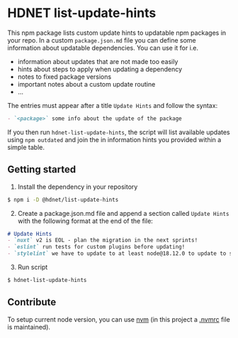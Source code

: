# HDNET list-update-hints

This npm package lists custom update hints to updatable npm packages in your repo.
In a custom `package.json.md` file you can define some information about updatable
dependencies. You can use it for i.e.

- information about updates that are not made too easily
- hints about steps to apply when updating a dependency
- notes to fixed package versions
- important notes about a custom update routine
- ...

The entries must appear after a title `Update Hints` and follow the syntax:

```markdown
- `<package>` some info about the update of the package
```

If you then run `hdnet-list-update-hints`, the script will list available updates using `npm outdated`
and join the in information hints you provided within a simple table.


## Getting started

1. Install the dependency in your repository
```bash
$ npm i -D @hdnet/list-update-hints
```

2. Create a package.json.md file and append a section called `Update Hints` with the following format at the end of the file:
```markdown
# Update Hints
- `nuxt` v2 is EOL - plan the migration in the next sprints!
- `eslint` run tests for custom plugins before updating!
- `stylelint` we have to update to at least node@18.12.0 to update to stylelint@16
```

3. Run script
```bash
$ hdnet-list-update-hints
```


## Contribute

To setup current node version, you can use [nvm](https://github.com/nvm-sh/nvm)
(in this project a [.nvmrc](./.nvmrc) file is maintained).
